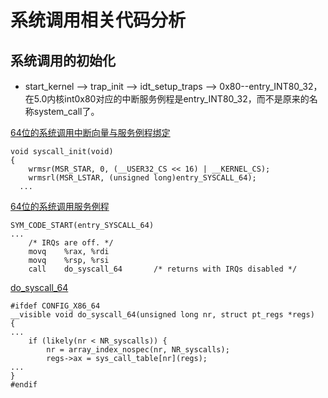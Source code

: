 # 系统调用相关代码分析

## 系统调用的初始化

* start_kernel --> trap_init --> idt_setup_traps --> 0x80--entry_INT80_32，在5.0内核int0x80对应的中断服务例程是entry_INT80_32，而不是原来的名称system_call了。

[64位的系统调用中断向量与服务例程绑定](https://github.com/torvalds/linux/blob/c3bfc5dd73c6f519ff0636d4e709515f06edef78/arch/x86/kernel/cpu/common.c#L1670)
```
void syscall_init(void)
{
	wrmsr(MSR_STAR, 0, (__USER32_CS << 16) | __KERNEL_CS);
	wrmsrl(MSR_LSTAR, (unsigned long)entry_SYSCALL_64);
  ...
```

[64位的系统调用服务例程](https://github.com/torvalds/linux/blob/ab851d49f6bfc781edd8bd44c72ec1e49211670b/arch/x86/entry/entry_64.S#L175)
```
SYM_CODE_START(entry_SYSCALL_64)
...
	/* IRQs are off. */
	movq	%rax, %rdi
	movq	%rsp, %rsi
	call	do_syscall_64		/* returns with IRQs disabled */
```
[do_syscall_64](https://github.com/torvalds/linux/blob/ab851d49f6bfc781edd8bd44c72ec1e49211670b/arch/x86/entry/common.c#L282)
```
#ifdef CONFIG_X86_64
__visible void do_syscall_64(unsigned long nr, struct pt_regs *regs)
{
...
	if (likely(nr < NR_syscalls)) {
		nr = array_index_nospec(nr, NR_syscalls);
		regs->ax = sys_call_table[nr](regs);
...
}
#endif
```
